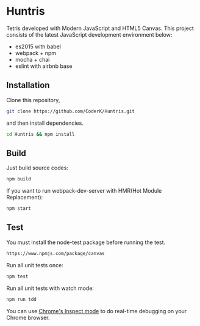# Huntris

Tetris developed with Modern JavaScript and HTML5 Canvas. This project consists of the latest JavaScript development environment below:

- es2015 with babel
- webpack + npm
- mocha + chai
- eslint with airbnb base

## Installation

Clone this repository,

```sh
git clone https://github.com/CoderK/Huntris.git

```

and then install dependencies.

```sh
cd Huntris && npm install
```

## Build

Just build source codes:

```sh
npm build
```

If you want to run webpack-dev-server with HMR(Hot Module Replacement):

```sh
npm start
```

## Test

You must install the node-test package before running the test.

```sh
https://www.npmjs.com/package/canvas
```

Run all unit tests once:

```sh
npm test
```

Run all unit tests with watch mode:

```sh
npm run tdd
```

You can use [Chrome's Inspect mode](https://medium.com/@paul_irish/debugging-node-js-nightlies-with-chrome-devtools-7c4a1b95ae27#.w8cl5g7m2) to do real-time debugging on your Chrome browser.